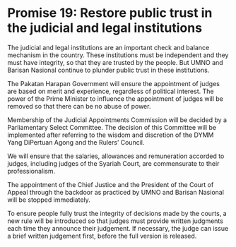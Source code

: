 # Promise 19: Restore public trust in the judicial and legal institutions

The judicial and legal institutions are an important check and balance mechanism in the country. These institutions must be independent and they must have integrity, so that they are trusted by the people. But UMNO and Barisan Nasional continue to plunder public trust in these institutions.

The Pakatan Harapan Government will ensure the appointment of judges are based on merit and experience, regardless of political interest. The power of the Prime Minister to influence the appointment of judges will be removed so that there can be no abuse of power.

Membership of the Judicial Appointments Commission will be decided by a Parliamentary Select Committee. The decision of this Committee will be implemented after referring to the wisdom and discretion of the DYMM Yang DiPertuan Agong and the Rulers’ Council.

We will ensure that the salaries, allowances and remuneration accorded to judges, including judges of the Syariah Court, are commensurate to their professionalism.

The appointment of the Chief Justice and the President of the Court of Appeal through the backdoor as practiced by UMNO and Barisan Nasional will be stopped immediately.

To ensure people fully trust the integrity of decisions made by the courts, a new rule will be introduced so that judges must provide written judgments each time they announce their judgement. If necessary, the judge can issue a brief written judgement first, before the full version is released.
